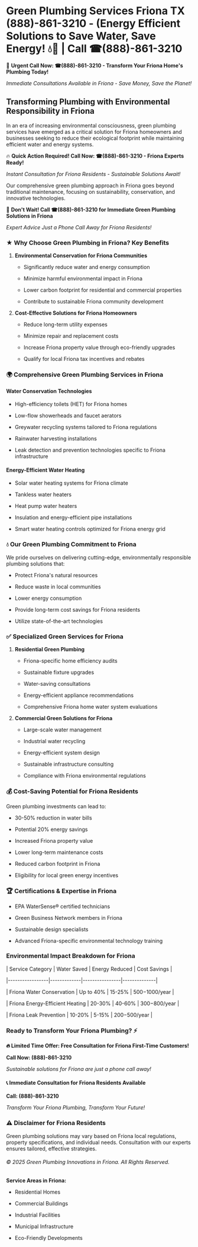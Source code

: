 # Green Plumbing Services Friona TX (888)-861-3210 - (Energy Efficient Solutions to Save Water, Save Energy! 💧🌿 | Call ☎(888)-861-3210

🚨 **Urgent Call Now: ☎(888)-861-3210 - Transform Your Friona Home's Plumbing Today!**
*Immediate Consultations Available in Friona - Save Money, Save the Planet!*

## Transforming Plumbing with Environmental Responsibility in Friona

In an era of increasing environmental consciousness, green plumbing services have emerged as a critical solution for Friona homeowners and businesses seeking to reduce their ecological footprint while maintaining efficient water and energy systems. 

🔥 **Quick Action Required! Call Now: ☎(888)-861-3210 - Friona Experts Ready!**
*Instant Consultation for Friona Residents - Sustainable Solutions Await!*

Our comprehensive green plumbing approach in Friona goes beyond traditional maintenance, focusing on sustainability, conservation, and innovative technologies.

🚨 **Don't Wait! Call ☎(888)-861-3210 for Immediate Green Plumbing Solutions in Friona**
*Expert Advice Just a Phone Call Away for Friona Residents!*

### ★ Why Choose Green Plumbing in Friona? Key Benefits

1. **Environmental Conservation for Friona Communities** 
   - Significantly reduce water and energy consumption
   - Minimize harmful environmental impact in Friona
   - Lower carbon footprint for residential and commercial properties
   - Contribute to sustainable Friona community development

2. **Cost-Effective Solutions for Friona Homeowners** 
   - Reduce long-term utility expenses
   - Minimize repair and replacement costs
   - Increase Friona property value through eco-friendly upgrades
   - Qualify for local Friona tax incentives and rebates

### 🌍 Comprehensive Green Plumbing Services in Friona

#### Water Conservation Technologies
- High-efficiency toilets (HET) for Friona homes
- Low-flow showerheads and faucet aerators
- Greywater recycling systems tailored to Friona regulations
- Rainwater harvesting installations
- Leak detection and prevention technologies specific to Friona infrastructure

#### Energy-Efficient Water Heating
- Solar water heating systems for Friona climate
- Tankless water heaters
- Heat pump water heaters
- Insulation and energy-efficient pipe installations
- Smart water heating controls optimized for Friona energy grid

### 💧 Our Green Plumbing Commitment to Friona

We pride ourselves on delivering cutting-edge, environmentally responsible plumbing solutions that:
- Protect Friona's natural resources
- Reduce waste in local communities
- Lower energy consumption
- Provide long-term cost savings for Friona residents
- Utilize state-of-the-art technologies

### ✅ Specialized Green Services for Friona

1. **Residential Green Plumbing**
   - Friona-specific home efficiency audits
   - Sustainable fixture upgrades
   - Water-saving consultations
   - Energy-efficient appliance recommendations
   - Comprehensive Friona home water system evaluations

2. **Commercial Green Solutions for Friona**
   - Large-scale water management
   - Industrial water recycling
   - Energy-efficient system design
   - Sustainable infrastructure consulting
   - Compliance with Friona environmental regulations

### 💰 Cost-Saving Potential for Friona Residents

Green plumbing investments can lead to:
- 30-50% reduction in water bills
- Potential 20% energy savings
- Increased Friona property value
- Lower long-term maintenance costs
- Reduced carbon footprint in Friona
- Eligibility for local green energy incentives

### 🏆 Certifications & Expertise in Friona

- EPA WaterSense® certified technicians
- Green Business Network members in Friona
- Sustainable design specialists
- Advanced Friona-specific environmental technology training

### Environmental Impact Breakdown for Friona

| Service Category | Water Saved | Energy Reduced | Cost Savings |
|-----------------|-------------|----------------|--------------|
| Friona Water Conservation | Up to 40% | 15-25% | $500-$1000/year |
| Friona Energy-Efficient Heating | 20-30% | 40-60% | $300-$800/year |
| Friona Leak Prevention | 10-20% | 5-15% | $200-$500/year |

### Ready to Transform Your Friona Plumbing? ⚡

**🔥 Limited Time Offer: Free Consultation for Friona First-Time Customers!**

**Call Now: (888)-861-3210**
*Sustainable solutions for Friona are just a phone call away!*

#### 📞 Immediate Consultation for Friona Residents Available

**Call: (888)-861-3210**
*Transform Your Friona Plumbing, Transform Your Future!*

### ⚠️ Disclaimer for Friona Residents

Green plumbing solutions may vary based on Friona local regulations, property specifications, and individual needs. Consultation with our experts ensures tailored, effective strategies.

###### © 2025 Green Plumbing Innovations in Friona. All Rights Reserved.

**Service Areas in Friona:** 
- Residential Homes
- Commercial Buildings
- Industrial Facilities
- Municipal Infrastructure
- Eco-Friendly Developments